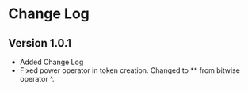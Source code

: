 # Change Log

## Version 1.0.1

- Added Change Log
- Fixed power operator in token creation. Changed to ** from bitwise operator ^.
  